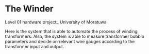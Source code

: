 # The Winder
Level 01 hardware project_ University of Moratuwa

Here is the system that is able to automate the process of winding transformers. Also, the system is able to measure transformer bobbin parameters and decide on relevant wire gauges according to the transformer input and output.
